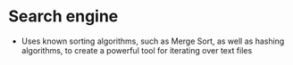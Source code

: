 # Search engine

- Uses known sorting algorithms, such as Merge Sort, as well as hashing algorithms, to create a powerful tool for iterating over text files
